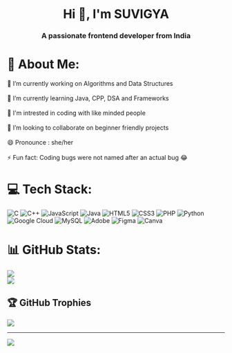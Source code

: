 <h1 align="center">Hi 👋, I'm SUVIGYA</h1>

<h3 align="center">A passionate frontend developer from India</h3>

# 💫 About Me:
🎯  I’m currently working on Algorithms and Data Structures<br><br>🌱 I’m currently learning Java, CPP, DSA and Frameworks<br><br>👀 I'm intrested in coding with like minded people<br><br>👯 I’m looking to collaborate on beginner friendly projects<br><br>😄 Pronounce : she/her<br><br>⚡ Fun fact: Coding bugs were not named after an actual bug 😂


# 💻 Tech Stack:
![C](https://img.shields.io/badge/c-%2300599C.svg?style=for-the-badge&logo=c&logoColor=white) ![C++](https://img.shields.io/badge/c++-%2300599C.svg?style=for-the-badge&logo=c%2B%2B&logoColor=white) ![JavaScript](https://img.shields.io/badge/javascript-%23323330.svg?style=for-the-badge&logo=javascript&logoColor=%23F7DF1E) ![Java](https://img.shields.io/badge/java-%23ED8B00.svg?style=for-the-badge&logo=openjdk&logoColor=white) ![HTML5](https://img.shields.io/badge/html5-%23E34F26.svg?style=for-the-badge&logo=html5&logoColor=white) ![CSS3](https://img.shields.io/badge/css3-%231572B6.svg?style=for-the-badge&logo=css3&logoColor=white) ![PHP](https://img.shields.io/badge/php-%23777BB4.svg?style=for-the-badge&logo=php&logoColor=white) ![Python](https://img.shields.io/badge/python-3670A0?style=for-the-badge&logo=python&logoColor=ffdd54) ![Google Cloud](https://img.shields.io/badge/GoogleCloud-%234285F4.svg?style=for-the-badge&logo=google-cloud&logoColor=white) ![MySQL](https://img.shields.io/badge/mysql-4479A1.svg?style=for-the-badge&logo=mysql&logoColor=white) ![Adobe](https://img.shields.io/badge/adobe-%23FF0000.svg?style=for-the-badge&logo=adobe&logoColor=white) ![Figma](https://img.shields.io/badge/figma-%23F24E1E.svg?style=for-the-badge&logo=figma&logoColor=white) ![Canva](https://img.shields.io/badge/Canva-%2300C4CC.svg?style=for-the-badge&logo=Canva&logoColor=white)

# 📊 GitHub Stats:
<!-- ![](https://github-readme-stats.vercel.app/api?username=suvigya-rai&theme=dracula&hide_border=false&include_all_commits=true&count_private=false)<br/> -->
![](https://nirzak-streak-stats.vercel.app/?user=suvigya-rai&theme=dracula&hide_border=false)<br/>
![](https://github-readme-stats.vercel.app/api/top-langs/?username=suvigya-rai&theme=dracula&hide_border=false&include_all_commits=true&count_private=false&layout=compact)

## 🏆 GitHub Trophies
![](https://github-profile-trophy.vercel.app/?username=suvigya-rai&theme=radical&no-frame=false&no-bg=true&margin-w=4)

---
[![](https://visitcount.itsvg.in/api?id=suvigya-rai&icon=0&color=0)](https://visitcount.itsvg.in)





